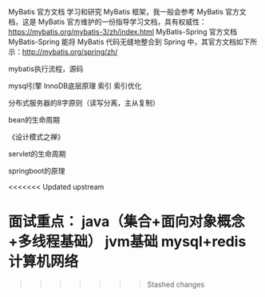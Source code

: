 MyBatis 官方文档
学习和研究 MyBatis 框架，我一般会参考 MyBatis 官方文档，这是 MyBatis 官方维护的一份指导学习文档，具有权威性：https://mybatis.org/mybatis-3/zh/index.html
MyBatis-Spring 官方文档
MyBatis-Spring 能将 MyBatis 代码无缝地整合到 Spring 中，其官方文档如下所示：http://mybatis.org/spring/zh/

mybatis执行流程，源码

mysql引擎
InnoDB底层原理
索引
索引优化

分布式服务器的8字原则（读写分离，主从复制）

bean的生命周期

《设计模式之禅》

servlet的生命周期

springboot的原理

<<<<<<< Updated upstream


面试重点：
java（集合+面向对象概念+多线程基础） jvm基础
mysql+redis
计算机网络
=======
>>>>>>> Stashed changes
